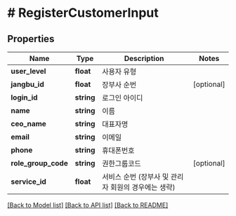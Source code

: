 # # RegisterCustomerInput

## Properties

Name | Type | Description | Notes
------------ | ------------- | ------------- | -------------
**user_level** | **float** | 사용자 유형 |
**jangbu_id** | **float** | 장부사 순번 | [optional]
**login_id** | **string** | 로그인 아이디 |
**name** | **string** | 이름 |
**ceo_name** | **string** | 대표자명 |
**email** | **string** | 이메일 |
**phone** | **string** | 휴대폰번호 |
**role_group_code** | **string** | 권한그룹코드 | [optional]
**service_id** | **float** | 서비스 순번 (장부사 및 관리자 회원의 경우에는 생략) |

[[Back to Model list]](../../README.md#models) [[Back to API list]](../../README.md#endpoints) [[Back to README]](../../README.md)
